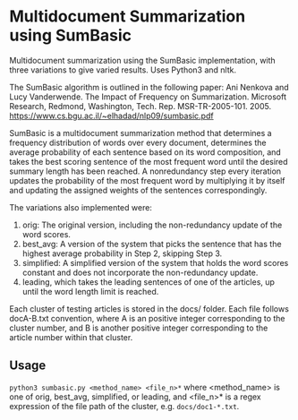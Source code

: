 # Multidocument Summarization using SumBasic
Multidocument summarization using the SumBasic implementation, with three variations to give varied results. Uses Python3 and nltk.

The SumBasic algorithm is outlined in the following paper: 
Ani Nenkova and Lucy Vanderwende. The Impact of Frequency on Summarization. Microsoft Research,
Redmond, Washington, Tech. Rep. MSR-TR-2005-101. 2005. <https://www.cs.bgu.ac.il/~elhadad/nlp09/sumbasic.pdf>

SumBasic is a multidocument summarization method that determines a frequency distribution of words over every document,
determines the average probability of each sentence based on its word composition, and takes the best scoring sentence of 
the most frequent word until the desired summary length has been reached. A nonredundancy step every iteration updates the
probability of the most frequent word by multiplying it by itself and updating the assigned weights of the sentences
correspondingly.

The variations also implemented were:
1. orig: The original version, including the non-redundancy update of the word scores.
2. best_avg: A version of the system that picks the sentence that has the highest average probability
in Step 2, skipping Step 3.
3. simplified: A simplified version of the system that holds the word scores constant and does not
incorporate the non-redundancy update.
4. leading, which takes the leading sentences of one of the articles, up until the word length limit is reached.

Each cluster of testing articles is stored in the docs/ folder. Each file follows docA-B.txt convention, where A is an
positive integer corresponding to the cluster number, and B is another positive integer corresponding to
the article number within that cluster.

## Usage
`python3 sumbasic.py <method_name> <file_n>*` where <method_name> is one of orig, best_avg, simplified, or leading, and <file_n>* 
is a regex expression of the file path of the cluster, e.g. `docs/doc1-*.txt`.
